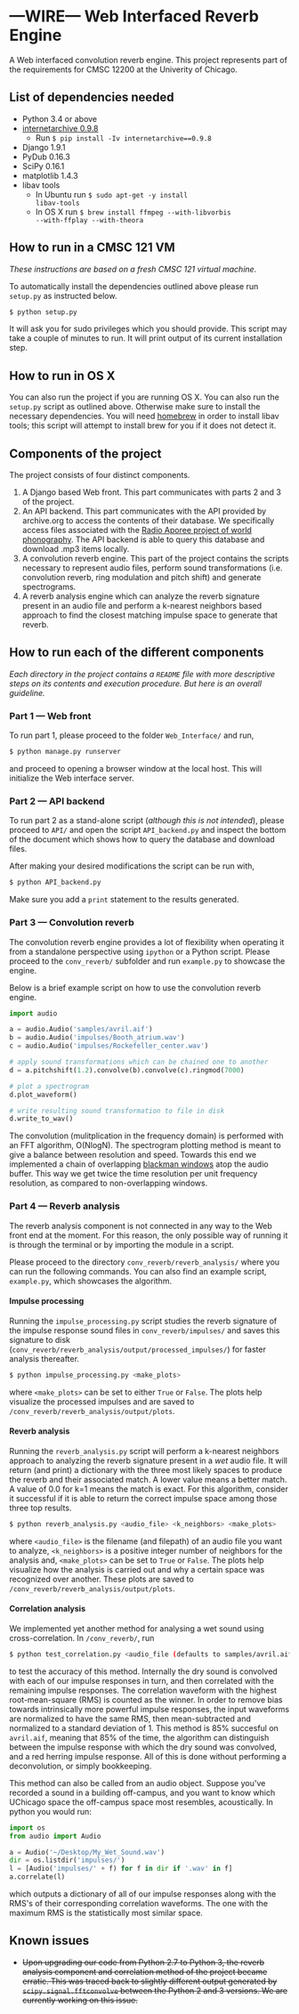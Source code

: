 # &mdash;WIRE&mdash; Web Interfaced Reverb Engine

A Web interfaced convolution reverb engine. This project represents part of the requirements for CMSC 12200 at the Univerity of Chicago.

## List of dependencies needed

* Python 3.4 or above
* [internetarchive 0.9.8](http://bit.ly/1U2HJjU)
  * Run <code>$ pip install -Iv internetarchive==0.9.8</code>
* Django 1.9.1
* PyDub 0.16.3
* SciPy 0.16.1
* matplotlib 1.4.3
* libav tools
  * In Ubuntu run <code>$ sudo apt-get -y install libav-tools</code>
  * In OS X run <code>$ brew install ffmpeg --with-libvorbis --with-ffplay --with-theora</code>

## How to run in a CMSC 121 VM

<em>These instructions are based on a fresh CMSC 121 virtual machine.</em>

To automatically install the dependencies outlined above please run <code>setup.py</code> as instructed below.

```sh
$ python setup.py
```

It will ask you for sudo privileges which you should provide. This script may take a couple of minutes to run. It will print output of its current installation step.

## How to run in OS X

You can also run the project if you are running OS X. You can also run the <code>setup.py</code> script as outlined above. Otherwise make sure to install the necessary dependencies. You will need [homebrew](http://brew.sh/) in order to install libav tools; this script will attempt to install brew for you if it does not detect it.

## Components of the project 

The project consists of four distinct components.

1. A Django based Web front. This part communicates with parts 2 and 3 of the project.
2. An API backend. This part communicates with the API provided by archive.org to access the contents of their database. We specifically access files associated with the [Radio Aporee project of world phonography](http://aporee.org/maps/). The API backend is able to query this database and download .mp3 items locally.
3. A convolution reverb engine. This part of the project contains the scripts necessary to represent audio files, perform sound transformations (i.e. convolution reverb, ring modulation and pitch shift) and generate spectrograms.
4. A reverb analysis engine which can analyze the reverb signature present in an audio file and perform a k-nearest neighbors based approach to find the closest matching impulse space to generate that reverb.

## How to run each of the different components

<em>Each directory in the project contains a <code>README</code> file with more descriptive steps on its contents and execution procedure. But here is an overall guideline.</em>


### Part 1 &mdash; Web front

To run part 1, please proceed to the folder <code>Web_Interface/</code> and run,

```sh
$ python manage.py runserver
```
and proceed to opening a browser window at the local host. This will initialize the Web interface server.


### Part 2 &mdash; API backend

To run part 2 as a stand-alone script (<em>although this is not intended</em>), please proceed to <code>API/</code> and open the script <code>API_backend.py</code> and inspect the bottom of the document which shows how to query the database and download files.

After making your desired modifications the script can be run with,

```sh
$ python API_backend.py
```
Make sure you add a <code>print</code> statement to the results generated.


### Part 3 &mdash; Convolution reverb

The convolution reverb engine provides a lot of flexibility when operating it from a standalone perspective using <code>ipython</code> or a Python script. Please proceed to the <code>conv_reverb/</code> subfolder and run <code>example.py</code> to showcase the engine.

Below is a brief example script on how to use the convolution reverb engine.

```python
import audio

a = audio.Audio('samples/avril.aif')
b = audio.Audio('impulses/Booth_atrium.wav')
c = audio.Audio('impulses/Rockefeller_center.wav')

# apply sound transformations which can be chained one to another
d = a.pitchshift(1.2).convolve(b).convolve(c).ringmod(7000)

# plot a spectrogram
d.plot_waveform()

# write resulting sound transformation to file in disk
d.write_to_wav()
```
The convolution (mulitplication in the frequency domain) is performed with an FFT algorithm, O(NlogN). The spectrogram plotting method is meant to give a balance between resolution and speed. Towards this end we implemented a chain of overlapping [blackman windows](http://docs.scipy.org/doc/scipy-0.14.0/reference/generated/scipy.signal.blackman.html) atop the audio buffer. This way we get twice the time resolution per unit frequency resolution, as compared to non-overlapping windows.

### Part 4 &mdash; Reverb analysis

The reverb analysis component is not connected in any way to the Web front end at the moment. For this reason, the only possible way of running it is through the terminal or by importing the module in a script.

Please proceed to the directory <code>conv_reverb/reverb_analysis/</code> where you can run the following commands. You can also find an example script, <code>example.py</code>, which showcases the algorithm.

#### Impulse processing
Running the <code>impulse_processing.py</code> script studies the reverb signature of the impulse response sound files in <code>conv_reverb/impulses/</code> and saves this signature to disk (<code>conv_reverb/reverb_analysis/output/processed_impulses/</code>) for faster analysis thereafter.

```sh
$ python impulse_processing.py <make_plots>
```
where <code>\<make_plots></code> can be set to either <code>True</code> or <code>False</code>. The plots help visualize the processed impulses and are saved to <code>/conv_reverb/reverb_analysis/output/plots</code>.

#### Reverb analysis
Running the <code>reverb_analysis.py</code> script will perform a k-nearest neighbors approach to analyzing the reverb signature present in a <em>wet</em> audio file. It will return (and print) a dictionary with the three most likely spaces to produce the reverb and their associated match. A lower value means a better match. A value of 0.0 for k=1 means the match is exact. For this algorithm, consider it successful if it is able to return the correct impulse space among those three top results.

```sh
$ python reverb_analysis.py <audio_file> <k_neighbors> <make_plots>
```
where <code>\<audio_file></code> is the filename (and filepath) of an audio file you want to analyze, <code>\<k_neighbors></code> is a positive integer number of neighbors for the analysis and, <code>\<make_plots></code> can be set to <code>True</code> or <code>False</code>. The plots help visualize how the analysis is carried out and why a certain space was recognized over another. These plots are saved to <code>/conv_reverb/reverb_analysis/output/plots</code>.

#### Correlation analysis
We implemented yet another method for analysing a wet sound using cross-correlation. In <code>/conv_reverb/</code>, run

```sh
$ python test_correlation.py <audio_file (defaults to samples/avril.aif)>
```

to test the accuracy of this method. Internally the dry sound is convolved with each of our impulse responses in turn, and then correlated with the remaining impulse responses. The correlation waveform with the highest root-mean-square (RMS) is counted as the winner. In order to remove bias towards intrinsically more powerful impulse responses, the input waveforms are normalized to have the same RMS, then mean-subtracted and normalized to a standard deviation of 1. This method is 85% succesful on <code>avril.aif</code>, meaning that 85% of the time, the algorithm can distinguish between the impulse response with which the dry sound was convolved, and a red herring impulse response. All of this is done without performing a deconvolution, or simply bookkeeping.

This method can also be called from an audio object. Suppose you've recorded a sound in a building off-campus, and you want to know which UChicago space the off-campus space most resembles, acoustically. In python you would run:
```python
import os
from audio import Audio

a = Audio('~/Desktop/My_Wet_Sound.wav')
dir = os.listdir('impulses/')
l = [Audio('impulses/' + f) for f in dir if '.wav' in f]
a.correlate(l)
```

which outputs a dictionary of all of our impulse responses along with the RMS's of their corresponding correlation waveforms. The one with the maximum RMS is the statistically most similar space. 
## Known issues

* ~~Upon upgrading our code from Python 2.7 to Python 3, the reverb analysis component and correlation method of the project became erratic. This was traced back to slightly different output generated by <code>scipy.signal.fftconvolve</code> between the Python 2 and 3 versions. We are currently working on this issue.~~

